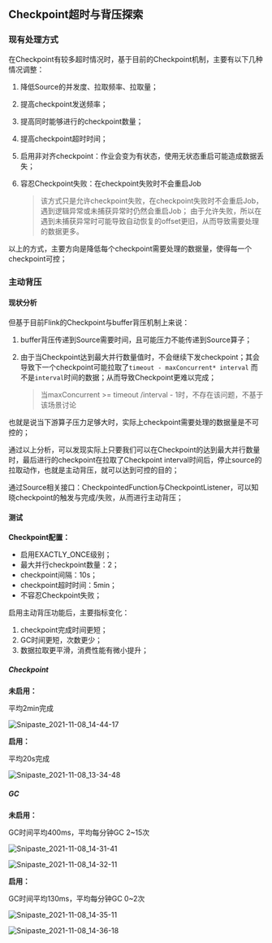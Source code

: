 ## Checkpoint超时与背压探索

### 现有处理方式

在Checkpoint有较多超时情况时，基于目前的Checkpoint机制，主要有以下几种情况调整：

1.  降低Source的并发度、拉取频率、拉取量；

2.  提高checkpoint发送频率；

3.  提高同时能够进行的checkpoint数量；

4.  提高checkpoint超时时间；

5.  启用非对齐checkpoint：作业会变为有状态，使用无状态重启可能造成数据丢失；

6.  容忍Checkpoint失败：在checkpoint失败时不会重启Job

    >   该方式只是允许checkpoint失败，在checkpoint失败时不会重启Job，遇到逻辑异常或未捕获异常时仍然会重启Job；  由于允许失败，所以在遇到未捕获异常时可能导致自动恢复的offset更旧，从而导致需要处理的数据更多。

以上的方式，主要方向是降低每个checkpoint需要处理的数据量，使得每一个checkpoint可控；

### 主动背压

#### 现状分析

但基于目前Flink的Checkpoint与buffer背压机制上来说：

1.   buffer背压传递到Source需要时间，且可能压力不能传递到Source算子；

2.   由于当Checkpoint达到最大并行数量值时，不会继续下发checkpoint；其会导致下一个checkpoint可能拉取了`timeout - maxConcurrent* interval` 而不是`interval`时间的数据；从而导致Checkpoint更难以完成；

     >   当maxConcurrent >= timeout /interval - 1时，不存在该问题，不基于该场景讨论

也就是说当下游算子压力足够大时，实际上checkpoint需要处理的数据量是不可控的；



通过以上分析，可以发现实际上只要我们可以在Checkpoint的达到最大并行数量时，最后进行的checkpoint在拉取了Checkpoint interval时间后，停止source的拉取动作，也就是主动背压，就可以达到可控的目的；

通过Source相关接口：CheckpointedFunction与CheckpointListener，可以知晓checkpoint的触发与完成/失败，从而进行主动背压；



#### 测试

**Checkpoint配置：**

-   启用EXACTLY_ONCE级别；
-   最大并行checkpoint数量：2；
-   checkpoint间隔：10s；
-   checkpoint超时时间：5min；
-   不容忍Checkpoint失败；

启用主动背压功能后，主要指标变化：

1.  checkpoint完成时间更短；
2.  GC时间更短，次数更少；
3.  数据拉取更平滑，消费性能有微小提升；

##### Checkpoint

**未启用：**

平均2min完成

![Snipaste_2021-11-08_14-44-17](https://pic4.zhimg.com/80/v2-d1ad16e5a557287b4406b259db784587_720w.jpg)

**启用：**

平均20s完成

![Snipaste_2021-11-08_13-34-48](https://pic4.zhimg.com/80/v2-0fa6a53f585dc87a361eca462ec9edc3_720w.jpg)

##### GC

**未启用：**

GC时间平均400ms，平均每分钟GC 2~15次

![Snipaste_2021-11-08_14-31-41](https://pic4.zhimg.com/80/v2-b1bb9340f4e67cb1e9864740ef6ad817_720w.jpg)

![Snipaste_2021-11-08_14-32-11](https://pic4.zhimg.com/80/v2-cabe47d2dd4fcd09ebfadf0364a5bf23_720w.jpg)

**启用：**

GC时间平均130ms，平均每分钟GC 0~2次

![Snipaste_2021-11-08_14-35-11](https://pic1.zhimg.com/80/v2-6d847a24f20f7908df97acf455d6e814_720w.jpg)

![Snipaste_2021-11-08_14-36-18](https://pic1.zhimg.com/80/v2-6360c57a86ccab9c2b735a74ec3934a0_720w.jpg)